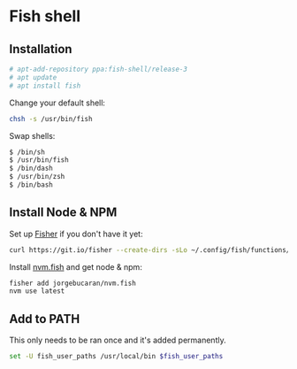 # Fish shell

## Installation

```sh
# apt-add-repository ppa:fish-shell/release-3
# apt update
# apt install fish
```

Change your default shell:

```bash
chsh -s /usr/bin/fish
```

Swap shells:

```sh
$ /bin/sh
$ /usr/bin/fish
$ /bin/dash
$ /usr/bin/zsh
$ /bin/bash
```

## Install Node & NPM

Set up [Fisher](https://github.com/jorgebucaran/fisher) if you don't have it yet:

```sh
curl https://git.io/fisher --create-dirs -sLo ~/.config/fish/functions/fisher.fish
```

Install [nvm.fish](https://github.com/jorgebucaran/nvm.fish) and get node & npm:

```sh
fisher add jorgebucaran/nvm.fish
nvm use latest
```

## Add to PATH

This only needs to be ran once and it's added permanently.

```sh
set -U fish_user_paths /usr/local/bin $fish_user_paths
```
